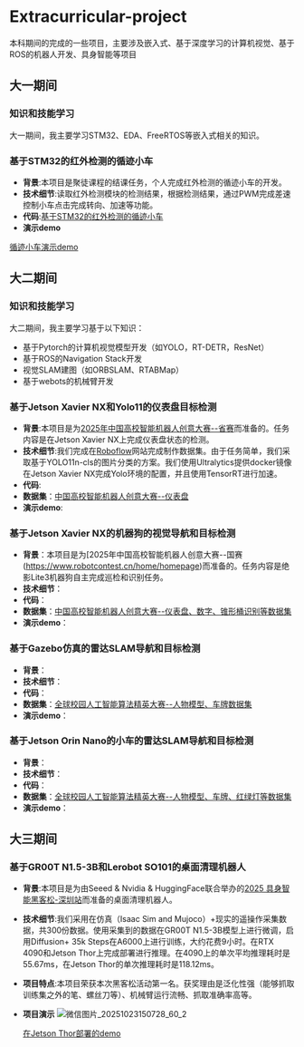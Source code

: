 # Extracurricular-project
本科期间的完成的一些项目，主要涉及嵌入式、基于深度学习的计算机视觉、基于ROS的机器人开发、具身智能等项目

## 大一期间
### 知识和技能学习
大一期间，我主要学习STM32、EDA、FreeRTOS等嵌入式相关的知识。
### 基于STM32的红外检测的循迹小车
- **背景**:本项目是聚徒课程的结课任务，个人完成红外检测的循迹小车的开发。
- **技术细节**:读取红外检测模块的检测结果，根据检测结果，通过PWM完成差速控制小车点击完成转向、加速等功能。
- **代码**:[基于STM32的红外检测的循迹小车](Infrared-Line-Tracking-Vehicle/)
- **演示demo**
  
[循迹小车演示demo](https://github.com/user-attachments/assets/b56040be-90e1-4e44-83ad-860a2a5d940c)



## 大二期间
### 知识和技能学习
大二期间，我主要学习基于以下知识：
- 基于Pytorch的计算机视觉模型开发（如YOLO，RT-DETR，ResNet）
- 基于ROS的Navigation Stack开发
- 视觉SLAM建图（如ORBSLAM、RTABMap）
- 基于webots的机械臂开发
### 基于Jetson Xavier NX和Yolo11的仪表盘目标检测
- **背景**:本项目是为[2025年中国高校智能机器人创意大赛--省赛](https://www.robotcontest.cn/home/homepage)而准备的。任务内容是在Jetson Xavier NX上完成仪表盘状态的检测。
- **技术细节**:我们完成在[Roboflow](https://universe.roboflow.com/)网站完成制作数据集。由于任务简单，我们采取基于YOLO11n-cls的图片分类的方案。我们使用Ultralytics提供docker镜像在Jetson Xavier NX完成Yolo环境的配置，并且使用TensorRT进行加速。
- **代码**:
- **数据集**：[中国高校智能机器人创意大赛--仪表盘](https://universe.roboflow.com/wendychen/dashboard-wso6u)
- **演示demo**:

### 基于Jetson Xavier NX的机器狗的视觉导航和目标检测
- **背景**：本项目是为[2025年中国高校智能机器人创意大赛--国赛(https://www.robotcontest.cn/home/homepage)而准备的。任务内容是绝影Lite3机器狗自主完成巡检和识别任务。
- **技术细节**：
- **代码**：
- **数据集**：[中国高校智能机器人创意大赛--仪表盘、数字、锥形桶识别等数据集](https://universe.roboflow.com/wendychen/dashboard_seg)
- **演示demo**：
### 基于Gazebo仿真的雷达SLAM导航和目标检测
- **背景**：
- **技术细节**：
- **代码**：
- **数据集**：[全球校园人工智能算法精英大赛--人物模型、车牌数据集](https://universe.roboflow.com/wendychen/detectpeople-obpao)
- **演示demo**：
### 基于Jetson Orin Nano的小车的雷达SLAM导航和目标检测
- **背景**：
- **技术细节**：
- **代码**：
- **数据集**：[全球校园人工智能算法精英大赛--人物模型、车牌、红绿灯等数据集](https://universe.roboflow.com/wendychen/realsence_detect-3-kjf3p)
- **演示demo**：
## 大三期间
### 基于GR00T N1.5-3B和Lerobot SO101的桌面清理机器人
- **背景**:本项目是为由Seeed & Nvidia & HuggingFace联合举办的[2025 具身智能黑客松-深圳站](https://www.seeedstudio.com.cn/post/%E6%8E%A2%E7%B4%A2%E5%85%B7%E8%BA%AB%E6%99%BA%E8%83%BD%E7%9A%84%E6%9C%AA%E6%9D%A5%EF%BC%9A2025-seeed-embodied-ai-%E9%BB%91%E5%AE%A2%E6%9D%BE-%E6%B7%B1%E5%9C%B3%E7%AB%99)而准备的桌面清理机器人。
- **技术细节**:我们采用在仿真（Isaac Sim and Mujoco）+现实的遥操作采集数据，共300份数据。使用采集到的数据在GR00T N1.5-3B模型上进行微调，启用Diffusion+ 35k Steps在A6000上进行训练，大约花费9小时。在RTX 4090和Jetson Thor上完成部署进行推理。在4090上的单次平均推理耗时是55.67ms，在Jetson Thor的单次推理耗时是118.12ms。
- **项目特点**:本项目荣获本次黑客松活动第一名。获奖理由是泛化性强（能够抓取训练集之外的笔、螺丝刀等）、机械臂运行流畅、抓取准确率高等。
- **项目演示**
  ![微信图片_20251023150728_60_2](https://github.com/user-attachments/assets/48d40a00-f340-4041-9f88-899f7b1b4944)
  
  [在Jetson Thor部署的demo](https://github.com/user-attachments/assets/7e9745f7-275e-495b-9a33-37e8e8445228)
  

